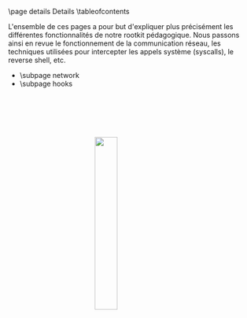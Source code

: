 \page details Details
\tableofcontents

L'ensemble de ces pages a pour but d'expliquer plus précisément les différentes fonctionnalités de notre rootkit pédagogique. Nous passons ainsi en revue le fonctionnement de la communication réseau, les techniques utilisées pour intercepter les appels système (syscalls), le reverse shell, etc.
- \subpage network
- \subpage hooks

<img 
  src="../logo_no_text.png" 
  style="
    display: block;
    margin: 100px auto;
    width: 30%;
    overflow: hidden;
  "
/>


